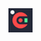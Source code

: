 <img src="https://github.com/frigate-apps/.github/raw/main/profile/Frigate2-logo.svg" alt="Frigate" height="48" />
